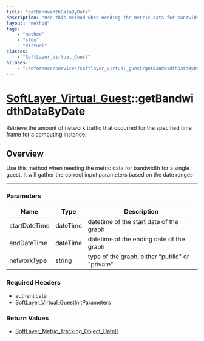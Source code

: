 ```yaml
---
title: "getBandwidthDataByDate"
description: "Use this method when needing the metric data for bandwidth for a single guest.  It will gather the correct input paramet... "
layout: "method"
tags:
    - "method"
    - "sldn"
    - "Virtual"
classes:
    - "SoftLayer_Virtual_Guest"
aliases:
    - "/reference/services/softlayer_virtual_guest/getBandwidthDataByDate"
---
```

# [SoftLayer_Virtual_Guest](/reference/services/SoftLayer_Virtual_Guest)::getBandwidthDataByDate


Retrieve the amount of network traffic that occurred for the specified time frame for a computing instance. 


## Overview 
Use this method when needing the metric data for bandwidth for a single guest.  It will gather the correct input parameters based on the date ranges 

-----

### Parameters 
|Name | Type | Description |
| --- | --- | --- |
|startDateTime| dateTime| datetime of the start date of the graph|
|endDateTime| dateTime| datetime of the ending date of the graph|
|networkType| string| type of the graph, either "public" or "private"|


### Required Headers
* authenticate
* SoftLayer_Virtual_GuestInitParameters


### Return Values
* <a href='/reference/datatypes/SoftLayer_Metric_Tracking_Object_Data'>SoftLayer_Metric_Tracking_Object_Data[] </a>




